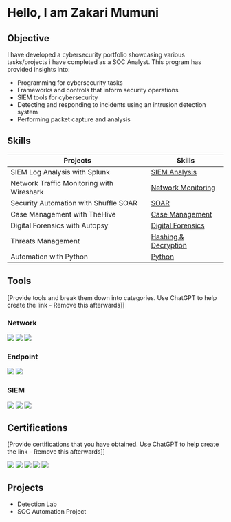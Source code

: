 # Hello, I am Zakari Mumuni 



## Objective
I have developed a cybersecurity portfolio showcasing various tasks/projects i have completed as a SOC Analyst. This program has provided insights into:
* Programming for cybersecurity tasks
* Frameworks and controls that inform security operations
* SIEM tools for cybersecurity
* Detecting and responding to incidents using an intrusion detection system
* Performing packet capture and analysis

## Skills  
| Projects | Skills | 
| ---|---|
| SIEM Log Analysis with Splunk | <a href="https://github.com/sarkyzab/cs_1/tree/main/1%20-%20SIEM%20Log%20Analysis%20with%20Splunk">SIEM Analysis</a>|
| Network Traffic Monitoring with Wireshark | <a href="https://github.com/sarkyzab/cs_1/tree/main/2%20-%20Network%20Traffic%20Monitoring%20with%20Wireshark">Network Monitoring</a>|
| Security Automation with Shuffle SOAR | <a href="https://github.com/sarkyzab/cs_1/tree/main/3%20-%20IR%20%26%20Automation%20with%20Shuffle%20SOAR">SOAR</a>|
| Case Management with TheHive | <a href="https://github.com/sarkyzab/cs_1/tree/main/4%20-%20Case%20Management%20with%20TheHive">Case Management</a>|
| Digital Forensics with Autopsy | <a href="https://github.com/sarkyzab/cs_1/tree/main/5%20-%20Digital%20Forensics%20with%20Autopsy">Digital Forensics</a>|
| Threats Management | <a href="https://github.com/sarkyzab/cs_1/tree/main/6%20-%20Threat%20Management">Hashing & Decryption</a>|
| Automation with Python | <a href="https://github.com/sarkyzab/cs_1/tree/main/7%20-%20Automation%20with%20Python">Python</a>|

## Tools
[Provide tools and break them down into categories. Use ChatGPT to help create the link - Remove this afterwards]]

### Network
<div>
    <img src="https://img.shields.io/badge/-Wireshark-1679A7?&style=for-the-badge&logo=Wireshark&logoColor=white" />
    <img src="https://img.shields.io/badge/-Suricata-EF3B2D?&style=for-the-badge&logo=Suricata&logoColor=white" />
    <img src="https://img.shields.io/badge/-Zeek-777BB4?&style=for-the-badge&logo=Zeek&logoColor=white" />
</div>

### Endpoint
<div>
    <img src="https://img.shields.io/badge/-Microsoft_Defender_for_Endpoint-00A4EF?&style=for-the-badge&logo=Microsoft&logoColor=white" />
    <img src="https://img.shields.io/badge/-Velociraptor-4B275F?&style=for-the-badge&logo=Velociraptor&logoColor=white" />
</div>

### SIEM
<div>
    <img src="https://img.shields.io/badge/-Microsoft_Sentinel-0078D4?&style=for-the-badge&logo=Microsoft&logoColor=white" />
    <img src="https://img.shields.io/badge/-Splunk-000000?&style=for-the-badge&logo=Splunk&logoColor=white" />
    <img src="https://img.shields.io/badge/-Elastic-005571?&style=for-the-badge&logo=Elastic&logoColor=white" />
</div>

## Certifications
[Provide certifications that you have obtained. Use ChatGPT to help create the link - Remove this afterwards]]
<div>
<img src="https://img.shields.io/badge/-Security%2B-FF0000?&style=for-the-badge&logo=CompTIA&logoColor=white" />
<img src="https://img.shields.io/badge/-Network%2B-007ACC?&style=for-the-badge&logo=CompTIA&logoColor=white" />
<img src="https://img.shields.io/badge/-A%2B-4D4D4D?&style=for-the-badge&logo=CompTIA&logoColor=white" />
<img src="https://img.shields.io/badge/-CDSA-006400?&style=for-the-badge&logoColor=white" />
<img src="https://img.shields.io/badge/-CCD-000080?&style=for-the-badge&logoColor=white" />
</div>

## Projects
- Detection Lab
- SOC Automation Project